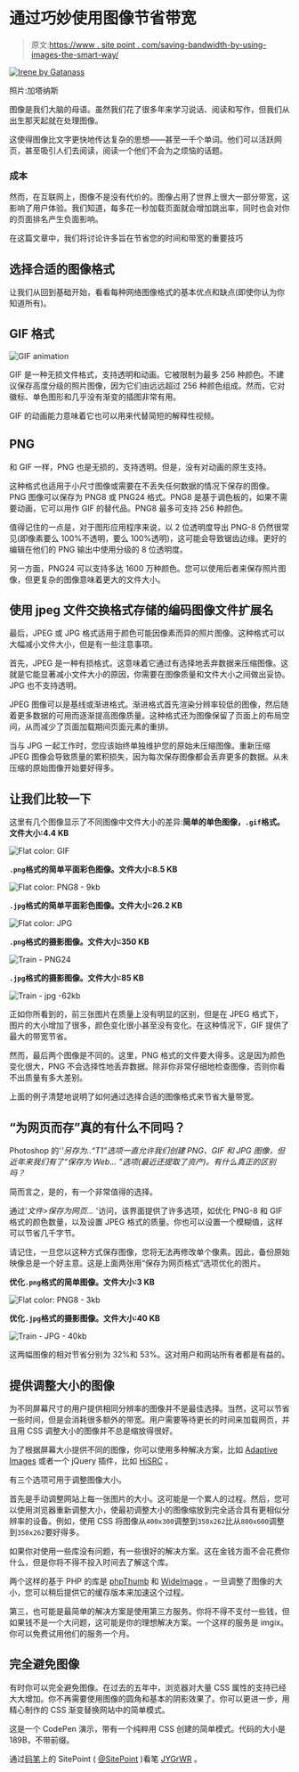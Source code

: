 # 通过巧妙使用图像节省带宽

> 原文:[https://www . site point . com/saving-bandwidth-by-using-images-the-smart-way/](https://www.sitepoint.com/saving-bandwidth-by-using-images-the-smart-way/)

[![Irene by Gatanass](../Images/9d063c9174b2c7ca59afdfbe6a253bc9.png)](https://www.flickr.com/photos/georgeatanassov/11877471664)

照片:加塔纳斯

图像是我们大脑的母语。虽然我们花了很多年来学习说话、阅读和写作，但我们从出生那天起就在处理图像。

这使得图像比文字更快地传达复杂的思想——甚至一千个单词。他们可以活跃网页，甚至吸引人们去阅读，阅读一个他们不会为之烦恼的话题。

### 成本

然而，在互联网上，图像不是没有代价的。图像占用了世界上很大一部分带宽，这影响了用户体验。我们知道，每多花一秒加载页面就会增加跳出率，同时也会对你的页面排名产生负面影响。

在这篇文章中，我们将讨论许多旨在节省您的时间和带宽的重要技巧

## 选择合适的图像格式

让我们从回到基础开始，看看每种网络图像格式的基本优点和缺点(即使你认为你知道所有)。

## GIF 格式

![GIF animation](../Images/1943fe59f78627408ff08118ccc83a23.png)

GIF 是一种无损文件格式，支持透明和动画。它被限制为最多 256 种颜色。不建议保存高度分级的照片图像，因为它们由远远超过 256 种颜色组成。然而，它对徽标、单色图形和几乎没有渐变的插图非常有用。

GIF 的动画能力意味着它也可以用来代替简短的解释性视频。

## PNG

和 GIF 一样，PNG 也是无损的，支持透明。但是，没有对动画的原生支持。

这种格式也适用于小尺寸图像或需要在不丢失任何数据的情况下保存的图像。PNG 图像可以保存为 PNG8 或 PNG24 格式。PNG8 是基于调色板的，如果不需要动画，它可以用作 GIF 的替代品。PNG8 最多可支持 256 种颜色。

值得记住的一点是，对于图形应用程序来说，以 2 位透明度导出 PNG-8 仍然很常见(即像素要么 100%不透明，要么 100%透明)，这可能会导致锯齿边缘。更好的编辑在他们的 PNG 输出中使用分级的 8 位透明度。

另一方面，PNG24 可以支持多达 1600 万种颜色。您可以使用后者来保存照片图像，但更复杂的图像意味着更大的文件大小。

## 使用 jpeg 文件交换格式存储的编码图像文件扩展名

最后，JPEG 或 JPG 格式适用于颜色可能因像素而异的照片图像。这种格式可以大幅减小文件大小，但是有一些注意事项。

首先，JPEG 是一种有损格式。这意味着它通过有选择地丢弃数据来压缩图像。这就是它能显著减小文件大小的原因，你需要在图像质量和文件大小之间做出妥协。JPG 也不支持透明。

JPEG 图像可以是基线或渐进格式。渐进格式首先渲染分辨率较低的图像，然后随着更多数据的可用而逐渐提高图像质量。这种格式还为图像保留了页面上的布局空间，从而减少了页面加载期间页面元素的重排。

当与 JPG 一起工作时，您应该始终单独维护您的原始未压缩图像。重新压缩 JPEG 图像会导致质量的累积损失，因为每次保存图像都会丢弃更多的数据。从未压缩的原始图像开始要好得多。

## 让我们比较一下

这里有几个图像显示了不同图像中文件大小的差异:**简单的单色图像，`.gif`格式。文件大小:4.4 KB**

![Flat color: GIF](../Images/b39090cec5c9c2eb4316dfeb362bcae0.png)

**`.png`格式的简单平面彩色图像。文件大小:8.5 KB**

![Flat color: PNG8 - 9kb](../Images/235171e2781f1a03f1b0eb2a83e53713.png)

**`.jpg`格式的简单平面彩色图像。文件大小:26.2 KB**

![Flat color: JPG](../Images/d9366ead314578398383042383ba86ea.png)

**`.png`格式的摄影图像。文件大小:350 KB**

![Train - PNG24](../Images/a0625a634b2db4d5f5e6340f4a0cfd0d.png)

**`.jpg`格式的摄影图像。文件大小:85 KB**

![Train - jpg -62kb](../Images/6a7dc038bd06d1d7b2af6161ac6b08ee.png)

正如你所看到的，前三张图片在质量上没有明显的区别，但是在 JPEG 格式下，图片的大小增加了很多，颜色变化很小甚至没有变化。在这种情况下，GIF 提供了最大的带宽节省。

然而，最后两个图像是不同的。这里，PNG 格式的文件要大得多。这是因为颜色变化很大，PNG 不会选择性地丢弃数据。除非你非常仔细地检查图像，否则你看不出质量有多大差别。

上面的例子清楚地说明了如何通过选择合适的图像格式来节省大量带宽。

## “为网页而存”真的有什么不同吗？

Photoshop 的'*'另存为..“T1”选项一直允许我们创建 PNG、GIF 和 JPG 图像，但近年来我们有了“*保存为 Web…* ”选项(最近还提取了资产)。有什么真正的区别吗？*

简而言之，是的，有一个非常值得的选择。

通过'*文件>保存为网页…* '访问，该界面提供了许多选项，如优化 PNG-8 和 GIF 格式的颜色数量，以及设置 JPEG 格式的质量。你也可以设置一个模糊值，这样可以节省几千字节。

请记住，一旦您以这种方式保存图像，您将无法再修改单个像素。因此，备份原始映像总是一个好主意。这是上面两张用“保存为网页格式”选项优化的图片。

**优化`.png`格式的简单图像。文件大小:3 KB**

![Flat color: PNG8 - 3kb](../Images/4068080808127b883dfeb72f046ee485.png)

**优化`.jpg`格式的摄影图像。文件大小:40 KB**

![Train - JPG - 40kb](../Images/a8c2e13f4d82d73d7f44e48425fa1bf6.png)

这两幅图像的相对节省分别为 32%和 53%。这对用户和网站所有者都是有益的。

## 提供调整大小的图像

为不同屏幕尺寸的用户提供相同分辨率的图像并不是最佳选择。当然，这可以节省一些时间，但是会消耗很多额外的带宽。用户需要等待更长的时间来加载网页，并且用 CSS 调整大小的图像并不总是缩放得很好。

为了根据屏幕大小提供不同的图像，你可以使用多种解决方案，比如 [Adaptive Images](http://adaptive-images.com/) 或者一个 jQuery 插件，比如 [HiSRC](https://github.com/teleject/hisrc) 。

有三个选项可用于调整图像大小。

首先是手动调整网站上每一张图片的大小。这可能是一个累人的过程。然后，您可以使用浏览器重新调整大小，使最初调整大小的图像缩放到完全适合具有更相似分辨率的设备。例如，使用 CSS 将图像从`400x300`调整到`350x262`比从`800x600`调整到`350x262`要好得多。

如果你对使用一些库没有问题，有一些很好的解决方案。这在金钱方面不会花费你什么，但是你将不得不投入时间去了解这个库。

两个这样的基于 PHP 的库是 [phpThumb](http://phpthumb.sourceforge.net/) 和 [WideImage](http://wideimage.sourceforge.net/) 。一旦调整了图像的大小，您可以稍后提供它的缓存版本来加速这个过程。

第三，也可能是最简单的解决方案是使用第三方服务。你将不得不支付一些钱，但如果钱不是一个大问题，这可能是你的理想解决方案。一个这样的服务是 imgix。你可以免费试用他们的服务一个月。

## 完全避免图像

有时你可以完全避免图像。在过去的五年中，浏览器对大量 CSS 属性的支持已经大大增加。你不再需要使用图像的圆角和基本的阴影效果了。你可以更进一步，用精心制作的 CSS 渐变替换网站中的简单模式。

这是一个 CodePen 演示，带有一个纯粹用 CSS 创建的简单模式。代码的大小是 189B，不带前缀。

通过[码笔](http://codepen.io)上的 SitePoint ( [@SitePoint](http://codepen.io/SitePoint) )看笔 [JYGrWR](http://codepen.io/SitePoint/pen/JYGrWR/) 。